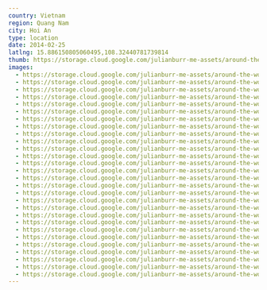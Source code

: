 ```yaml
---
country: Vietnam
region: Quang Nam
city: Hoi An
type: location
date: 2014-02-25
latlng: 15.886150805060495,108.32440781739814
thumb: https://storage.cloud.google.com/julianburr-me-assets/around-the-world/vietnam/hoi-an/IMG_2916--thumb.JPG
images:
  - https://storage.cloud.google.com/julianburr-me-assets/around-the-world/vietnam/hoi-an/IMG_2971.JPG
  - https://storage.cloud.google.com/julianburr-me-assets/around-the-world/vietnam/hoi-an/IMG_2897.JPG
  - https://storage.cloud.google.com/julianburr-me-assets/around-the-world/vietnam/hoi-an/IMG_2952.JPG
  - https://storage.cloud.google.com/julianburr-me-assets/around-the-world/vietnam/hoi-an/IMG_2955.JPG
  - https://storage.cloud.google.com/julianburr-me-assets/around-the-world/vietnam/hoi-an/IMG_2911.JPG
  - https://storage.cloud.google.com/julianburr-me-assets/around-the-world/vietnam/hoi-an/IMG_2962.JPG
  - https://storage.cloud.google.com/julianburr-me-assets/around-the-world/vietnam/hoi-an/IMG_2932.JPG
  - https://storage.cloud.google.com/julianburr-me-assets/around-the-world/vietnam/hoi-an/IMG_2996.JPG
  - https://storage.cloud.google.com/julianburr-me-assets/around-the-world/vietnam/hoi-an/IMG_2896.JPG
  - https://storage.cloud.google.com/julianburr-me-assets/around-the-world/vietnam/hoi-an/IMG_2975.JPG
  - https://storage.cloud.google.com/julianburr-me-assets/around-the-world/vietnam/hoi-an/IMG_2898.JPG
  - https://storage.cloud.google.com/julianburr-me-assets/around-the-world/vietnam/hoi-an/IMG_2922.JPG
  - https://storage.cloud.google.com/julianburr-me-assets/around-the-world/vietnam/hoi-an/IMG_2999.JPG
  - https://storage.cloud.google.com/julianburr-me-assets/around-the-world/vietnam/hoi-an/IMG_2893.JPG
  - https://storage.cloud.google.com/julianburr-me-assets/around-the-world/vietnam/hoi-an/IMG_2920.JPG
  - https://storage.cloud.google.com/julianburr-me-assets/around-the-world/vietnam/hoi-an/IMG_2930.JPG
  - https://storage.cloud.google.com/julianburr-me-assets/around-the-world/vietnam/hoi-an/IMG_2941.JPG
  - https://storage.cloud.google.com/julianburr-me-assets/around-the-world/vietnam/hoi-an/IMG_2925.JPG
  - https://storage.cloud.google.com/julianburr-me-assets/around-the-world/vietnam/hoi-an/IMG_2948.JPG
  - https://storage.cloud.google.com/julianburr-me-assets/around-the-world/vietnam/hoi-an/IMG_2901.JPG
  - https://storage.cloud.google.com/julianburr-me-assets/around-the-world/vietnam/hoi-an/IMG_2973.JPG
  - https://storage.cloud.google.com/julianburr-me-assets/around-the-world/vietnam/hoi-an/IMG_2889.JPG
  - https://storage.cloud.google.com/julianburr-me-assets/around-the-world/vietnam/hoi-an/IMG_2916.JPG
  - https://storage.cloud.google.com/julianburr-me-assets/around-the-world/vietnam/hoi-an/IMG_2939.JPG
  - https://storage.cloud.google.com/julianburr-me-assets/around-the-world/vietnam/hoi-an/IMG_2882.JPG
  - https://storage.cloud.google.com/julianburr-me-assets/around-the-world/vietnam/hoi-an/IMG_2918.JPG
  - https://storage.cloud.google.com/julianburr-me-assets/around-the-world/vietnam/hoi-an/IMG_2880.JPG
  - https://storage.cloud.google.com/julianburr-me-assets/around-the-world/vietnam/hoi-an/IMG_3000.JPG
---
```

